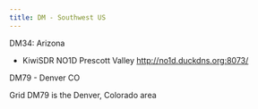 ```yaml
---
title: DM - Southwest US
---
```

DM34: Arizona

* KiwiSDR NO1D Prescott Valley http://no1d.duckdns.org:8073/

DM79 - Denver CO

Grid DM79 is the Denver, Colorado area
